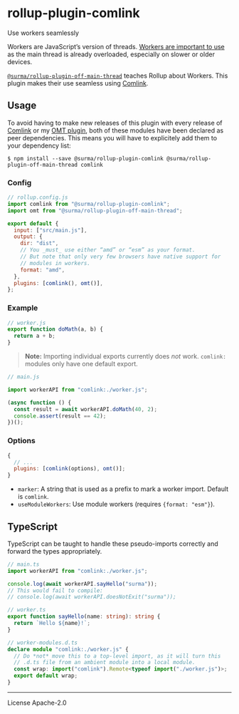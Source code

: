 # rollup-plugin-comlink

Use workers seamlessly

Workers are JavaScript’s version of threads. [Workers are important to use][when workers] as the main thread is already overloaded, especially on slower or older devices.

[`@surma/rollup-plugin-off-main-thread`][omt plugin] teaches Rollup about Workers. This plugin makes their use seamless using [Comlink].

## Usage

To avoid having to make new releases of this plugin with every release of [Comlink] or my [OMT plugin], both of these modules have been declared as peer dependencies. This means you will have to explicitely add them to your dependency list:

```
$ npm install --save @surma/rollup-plugin-comlink @surma/rollup-plugin-off-main-thread comlink
```

### Config

```js
// rollup.config.js
import comlink from "@surma/rollup-plugin-comlink";
import omt from "@surma/rollup-plugin-off-main-thread";

export default {
  input: ["src/main.js"],
  output: {
    dir: "dist",
    // You _must_ use either “amd” or “esm” as your format.
    // But note that only very few browsers have native support for
    // modules in workers.
    format: "amd",
  },
  plugins: [comlink(), omt()],
};
```

### Example

```js
// worker.js
export function doMath(a, b) {
  return a + b;
}
```

> **Note:** Importing individual exports currently does _not_ work. `comlink:` modules only have one default export.

```js
// main.js

import workerAPI from "comlink:./worker.js";

(async function () {
  const result = await workerAPI.doMath(40, 2);
  console.assert(result == 42);
})();
```

### Options

```js
{
  // ...
  plugins: [comlink(options), omt()];
}
```

- `marker`: A string that is used as a prefix to mark a worker import. Default is `comlink`.
- `useModuleWorkers`: Use module workers (requires `{format: "esm"}`).

## TypeScript

TypeScript can be taught to handle these pseudo-imports correctly and forward the types appropriately.

```ts
// main.ts
import workerAPI from "comlink:./worker.js";

console.log(await workerAPI.sayHello("surma"));
// This would fail to compile:
// console.log(await workerAPI.doesNotExit("surma"));
```

```ts
// worker.ts
export function sayHello(name: string): string {
  return `Hello ${name}!`;
}
```

```ts
// worker-modules.d.ts
declare module "comlink:./worker.js" {
  // Do *not* move this to a top-level import, as it will turn this
  // .d.ts file from an ambient module into a local module.
  const wrap: import("comlink").Remote<typeof import("./worker.js")>;
  export default wrap;
}
```

---

License Apache-2.0

[when workers]: https://surma.dev/things/when-workers
[comlink]: https://github.com/GoogleChromeLabs/comlink
[omt plugin]: https://github.com/surma/rollup-plugin-off-main-thread

